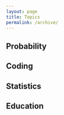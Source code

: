 ```yaml
---
layout: page
title: Topics
permalink: /archive/
---
```

## Probability

## Coding

## Statistics

## Education


